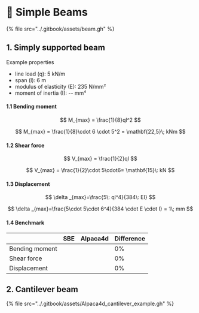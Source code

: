 # 🍏 Simple Beams

{% file src="../.gitbook/assets/beam.gh" %}

## 1. Simply supported beam

Example properties

* line load (q): 5 kN/m
* span (l): 6 m
* modulus of elasticity (E): 235 N/mm²
* moment of inertia (I): -- mm⁴

#### 1.1 Bending moment

$$
M_{max} = \frac{1}{8}ql^2
$$

$$
M_{max} = \frac{1}{8}\cdot 6 \cdot  5^2 = \mathbf{22,5}\;  kNm
$$

#### 1.2 Shear force

$$
V_{max} = \frac{1}{2}ql
$$

$$
V_{max} = \frac{1}{2}\cdot 5\cdot6= \mathbf{15}\: kN
$$

#### 1.3 Displacement

$$
\delta _{max}=\frac{5\: ql^4}{384\: EI}
$$

$$
\delta _{max}=\frac{5\cdot 5\cdot 6^4}{384 \cdot E \cdot I} = 1\; mm
$$

#### 1.4 Benchmark

|                | SBE | Alpaca4d | Difference |
| -------------- | --- | -------- | ---------- |
| Bending moment |     |          | 0%         |
| Shear force    |     |          | 0%         |
| Displacement   |     |          | 0%         |

## 2. Cantilever beam

{% file src="../.gitbook/assets/Alpaca4d_cantilever_example.gh" %}

